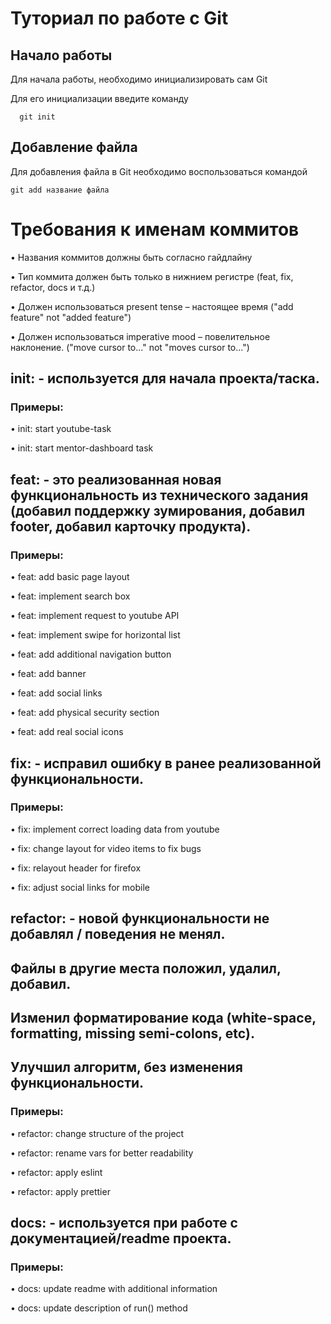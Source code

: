 # Туториал по работе с Git

## Начало работы

Для начала работы, необходимо инициализировать сам Git

Для его инициализации введите команду 

```
  git init
```

## Добавление файла

Для добавления файла в Git необходимо воспользоваться командой 

```
git add название файла
```
# Требования к именам коммитов

• Названия коммитов должны быть согласно гайдлайну

• Тип коммита должен быть только в нижнием регистре (feat, fix, refactor, docs и
т.д.)

• Должен использоваться present tense – настоящее время ("add feature" not "added
feature")

• Должен использоваться imperative mood – повелительное наклонение. ("move cursor to..." not "moves cursor to...")
 

## init: - используется для начала проекта/таска.

### Примеры:

• init: start youtube-task

• init: start mentor-dashboard task

## feat: - это реализованная новая функциональность из технического задания (добавил поддержку зумирования, добавил footer, добавил карточку продукта).

 ### Примеры:

• feat: add basic page layout

• feat: implement search box

• feat: implement request to youtube API

• feat: implement swipe for horizontal list

• feat: add additional navigation button

• feat: add banner

• feat: add social links

• feat: add physical security section

• feat: add real social icons

## fix: - исправил ошибку в ранее реализованной функциональности.

### Примеры:

• fix: implement correct loading data from youtube

• fix: change layout for video items to fix bugs

• fix: relayout header for firefox

• fix: adjust social links for mobile

## refactor: - новой функциональности не добавлял / поведения не менял. 
## Файлы в другие места положил, удалил, добавил. 
## Изменил форматирование кода (white-space, formatting, missing semi-colons, etc). 
## Улучшил алгоритм, без изменения функциональности. 

### Примеры:

• refactor: change structure of the project

• refactor: rename vars for better readability

• refactor: apply eslint

• refactor: apply prettier

## docs: - используется при работе с документацией/readme проекта.

### Примеры:

• docs: update readme with additional information

• docs: update description of run() method
